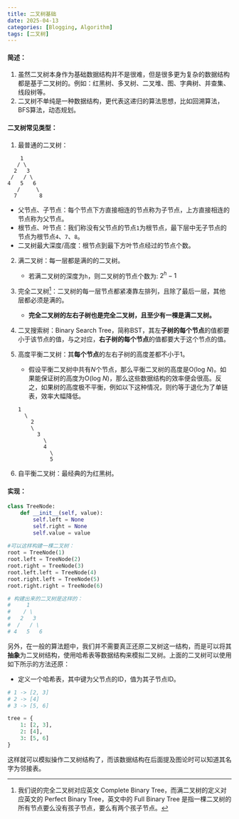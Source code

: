 ```yaml
---
title: 二叉树基础
date: 2025-04-13
categories: [Blogging, Algorithm]
tags: [二叉树]
---
```


#### 简述：
1. 虽然二叉树本身作为基础数据结构并不是很难，但是很多更为复杂的数据结构都是基于二叉树的。例如：红黑树、多叉树、二叉堆、图、字典树、并查集、线段树等。
2. 二叉树不单纯是一种数据结构，更代表这递归的算法思想，比如回溯算法，BFS算法，动态规划。


#### 二叉树常见类型：
1. 最普通的二叉树：
```
    1
   / \
  2   3
 /   / \
4   5   6
   /     \
  7       8
```
- 父节点、子节点：每个节点下方直接相连的节点称为子节点，上方直接相连的节点称为父节点。
- 根节点、叶节点：我们称没有父节点的节点`1`为根节点，最下层中无子节点的节点为根节点`4`、`7`、`8`。
- 二叉树最大深度/高度：根节点到最下方叶节点经过的节点个数。

2. 满二叉树：每一层都是满的的二叉树。
     - 若满二叉树的深度为`h`，则二叉树的节点个数为: $2^h - 1$

3. 完全二叉树[^1]：二叉树的每一层节点都紧凑靠左排列，且除了最后一层，其他层都必须是满的。
     - **完全二叉树的左右子树也是完全二叉树，且至少有一棵是满二叉树。**

4. 二叉搜索树：Binary Search Tree，简称BST，其左**子树的每个节点**的值都要小于该节点的值，与之对应，**右子树的每个节点**的值都要大于这个节点的值。
   
5. 高度平衡二叉树：其**每个节点**的左右子树的高度差都不小于1。
     - 假设平衡二叉树中共有*N*个节点，那么平衡二叉树的高度是O(log *N*)。如果能保证树的高度为O(log *N*)，那么这些数据结构的效率便会很高。反之，如果树的高度极不平衡，例如以下这种情况，则约等于退化为了单链表，效率大幅降低。
    ```
    1
      \
        2
        \
          3
            \
            4
              \
              5
    ```

6. 自平衡二叉树：最经典的为红黑树。

#### 实现：
```python
class TreeNode:
    def __init__(self, value):
        self.left = None
        self.right = None
        self.value = value
        
#可以这样构建一棵二叉树：
root = TreeNode(1)
root.left = TreeNode(2)
root.right = TreeNode(3)
root.left.left = TreeNode(4)
root.right.left = TreeNode(5)
root.right.right = TreeNode(6)

# 构建出来的二叉树是这样的：
#     1
#    / \
#   2   3
#  /   / \
# 4   5   6
```
另外，在一般的算法题中，我们并不需要真正还原二叉树这一结构，而是可以将其**抽象**为二叉树结构，使用哈希表等数据结构来模拟二叉树。上面的二叉树可以使用如下所示的方法还原：
  - 定义一个哈希表，其中键为父节点的ID，值为其子节点ID。
```python
# 1 -> [2, 3]
# 2 -> [4]
# 3 -> [5, 6]

tree = {
    1: [2, 3],
    2: [4],
    3: [5, 6]
}
```
这样就可以模拟操作二叉树结构了，而该数据结构在后面提及图论时可以知道其名字为邻接表。

> [^1]: 我们说的完全二叉树对应英文 Complete Binary Tree，而满二叉树的定义对应英文的 Perfect Binary Tree，英文中的 Full Binary Tree 是指一棵二叉树的所有节点要么没有孩子节点，要么有两个孩子节点。